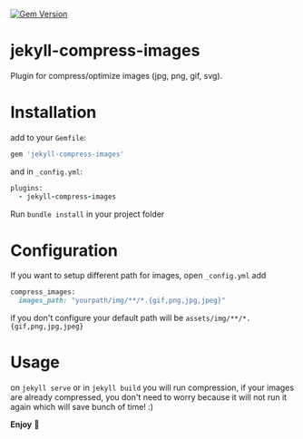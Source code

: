 [![Gem Version](https://badge.fury.io/rb/jekyll-compress-images.svg)](https://badge.fury.io/rb/jekyll-compress-images) 

# jekyll-compress-images

Plugin for compress/optimize images (jpg, png, gif, svg).

# Installation

add to your `Gemfile`:

```ruby
gem 'jekyll-compress-images'
```

and in `_config.yml`:

```ruby
plugins:
  - jekyll-compress-images
```

Run `bundle install` in your project folder

# Configuration

If you want to setup different path for images, open `_config.yml` add

```ruby
compress_images:
  images_path: "yourpath/img/**/*.{gif,png,jpg,jpeg}"
```

if you don't configure your default path will be `assets/img/**/*.{gif,png,jpg,jpeg}`

# Usage

on  `jekyll serve` or in `jekyll build` you will run compression, if your images are already compressed, you don't need to worry because it will not run it again which will save bunch of time! :)

**Enjoy** 🎉
